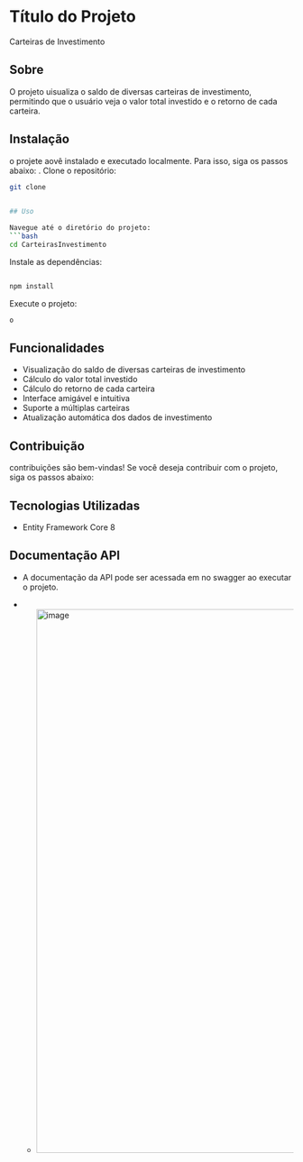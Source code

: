 # Título do Projeto
  Carteiras de Investimento

## Sobre

O projeto uisualiza o saldo de diversas carteiras de investimento, permitindo que o usuário veja o valor total investido e o retorno de cada carteira.

## Instalação

o projete aovê instalado e executado localmente. Para isso, siga os passos abaixo:
  . Clone o repositório:
   ```bash
   git clone

		
## Uso

   Navegue até o diretório do projeto:
   ```bash
   cd CarteirasInvestimento
   ```
   Instale as dependências:
   ```bash
   
   npm install 
   ```
   Execute o projeto:
   ```bash
   o  
   ```

## Funcionalidades

- Visualização do saldo de diversas carteiras de investimento
- Cálculo do valor total investido
- Cálculo do retorno de cada carteira
- Interface amigável e intuitiva
- Suporte a múltiplas carteiras
- Atualização automática dos dados de investimento


## Contribuição

 contribuições são bem-vindas! Se você deseja contribuir com o projeto, siga os passos abaixo:

 ## Tecnologias Utilizadas
  - Entity Framework Core 8
 
## Documentação API
 - A documentação da API pode ser acessada em no swagger ao executar o projeto.

 - - <img width="1857" height="965" alt="image" src="https://github.com/user-attachments/assets/c7f311af-0385-494c-9f4b-3966c877d6bb" />


 

